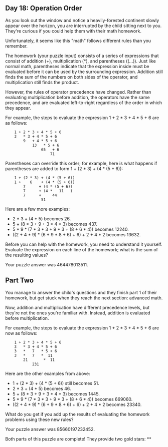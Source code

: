 ## Day 18: Operation Order

As you look out the window and notice a heavily-forested continent slowly appear over the horizon, you are interrupted by the child sitting next to you. They're curious if you could help them with their math homework.

Unfortunately, it seems like this "math" follows different rules than you remember.

The homework (your puzzle input) consists of a series of expressions that consist of addition (+), multiplication (*), and parentheses ((...)). Just like normal math, parentheses indicate that the expression inside must be evaluated before it can be used by the surrounding expression. Addition still finds the sum of the numbers on both sides of the operator, and multiplication still finds the product.

However, the rules of operator precedence have changed. Rather than evaluating multiplication before addition, the operators have the same precedence, and are evaluated left-to-right regardless of the order in which they appear.

For example, the steps to evaluate the expression 1 + 2 * 3 + 4 * 5 + 6 are as follows:

        1 + 2 * 3 + 4 * 5 + 6
        3   * 3 + 4 * 5 + 6
            9   + 4 * 5 + 6
                13   * 5 + 6
                    65   + 6
                        71

Parentheses can override this order; for example, here is what happens if parentheses are added to form 1 + (2 * 3) + (4 * (5 + 6)):

        1 + (2 * 3) + (4 * (5 + 6))
        1 +    6    + (4 * (5 + 6))
            7      + (4 * (5 + 6))
            7      + (4 *   11   )
            7      +     44
                    51

Here are a few more examples:

- 2 * 3 + (4 * 5) becomes 26.
- 5 + (8 * 3 + 9 + 3 * 4 * 3) becomes 437.
- 5 * 9 * (7 * 3 * 3 + 9 * 3 + (8 + 6 * 4)) becomes 12240.
- ((2 + 4 * 9) * (6 + 9 * 8 + 6) + 6) + 2 + 4 * 2 becomes 13632.

Before you can help with the homework, you need to understand it yourself. Evaluate the expression on each line of the homework; what is the sum of the resulting values?

Your puzzle answer was 464478013511.

## Part Two

You manage to answer the child's questions and they finish part 1 of their homework, but get stuck when they reach the next section: advanced math.

Now, addition and multiplication have different precedence levels, but they're not the ones you're familiar with. Instead, addition is evaluated before multiplication.

For example, the steps to evaluate the expression 1 + 2 * 3 + 4 * 5 + 6 are now as follows:

        1 + 2 * 3 + 4 * 5 + 6
        3   * 3 + 4 * 5 + 6
        3   *   7   * 5 + 6
        3   *   7   *  11
            21       *  11
                231

Here are the other examples from above:

- 1 + (2 * 3) + (4 * (5 + 6)) still becomes 51.
- 2 * 3 + (4 * 5) becomes 46.
- 5 + (8 * 3 + 9 + 3 * 4 * 3) becomes 1445.
- 5 * 9 * (7 * 3 * 3 + 9 * 3 + (8 + 6 * 4)) becomes 669060.
- ((2 + 4 * 9) * (6 + 9 * 8 + 6) + 6) + 2 + 4 * 2 becomes 23340.

What do you get if you add up the results of evaluating the homework problems using these new rules?

Your puzzle answer was 85660197232452.

Both parts of this puzzle are complete! They provide two gold stars: **

